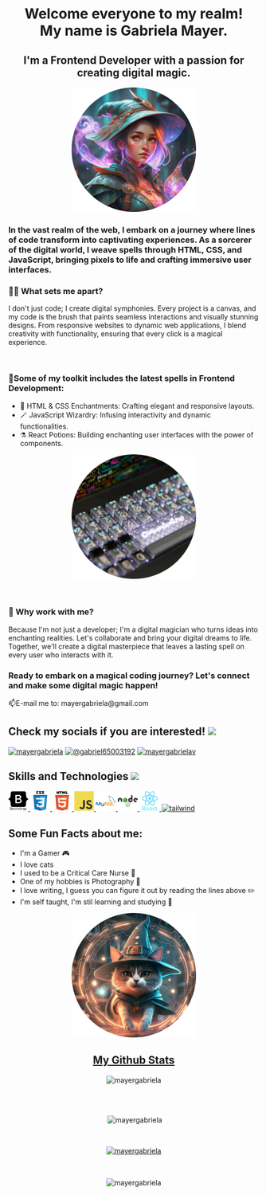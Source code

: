 <h1 align="center">Welcome everyone to my realm! <br>
 My name is Gabriela Mayer.</h1>
<h2 align="center">I'm a Frontend Developer with a passion for creating digital magic.</h2>

<p align="center"><img src="wizardGa.png" width=250></p>

<h3 align="left">In the vast realm of the web, I embark on a journey where lines of code transform into captivating experiences. As a sorcerer of the digital world, I weave spells through HTML, CSS, and JavaScript, bringing pixels to life and crafting immersive user interfaces. 
<br>
   
<h3 align="left">🧙‍♀️ What sets me apart?</h3>
<p align="left">I don't just code; I create digital symphonies. Every project is a canvas, and my code is the brush that paints seamless interactions and visually stunning designs. From responsive websites to dynamic web applications, I blend creativity with functionality, ensuring that every click is a magical experience.</p> <br>
 
 <h3 align="left">🔧Some of my toolkit  includes the latest spells in Frontend Development:</h3>
<ul>
  <li>🔮 HTML & CSS Enchantments: Crafting elegant and responsive layouts.</li>
  <li>🪄 JavaScript Wizardry: Infusing interactivity and dynamic functionalities.</li>
  <li>⚗️ React Potions: Building enchanting user interfaces with the power of components.</li>
 </ul>
 <p align="center"><img src="Create_a_Crystal_KeyboardA_transparent_keyboard-modified.png" width=250></p>
 <br>
<div align="left"> 
<h3 align="left"><b> 💼 Why work with me?</b><br></h3>
Because I'm not just a developer; I'm a digital magician who turns ideas into enchanting realities. Let's collaborate and bring your digital dreams to life. Together, we'll create a digital masterpiece that leaves a lasting spell on every user who interacts with it.
<br>

<h3 align="left">Ready to embark on a magical coding journey? Let's connect and make some digital magic happen! </h3>
 📫E-mail me to: mayergabriela@gmail.com
<h2> Check my socials if you are interested! <img src='https://raw.githubusercontent.com/ShahriarShafin/ShahriarShafin/main/Assets/handshake.gif' width="100px"> </h2>
<p align="left">
<a href="https://codepen.io/mayergabriela" target="blank"><img align="center" src="https://raw.githubusercontent.com/rahuldkjain/github-profile-readme-generator/master/src/images/icons/Social/codepen.svg" alt="mayergabriela" height="30" width="40" /></a>
<a href="https://twitter.com/@gabriel65003192" target="blank"><img align="center" src="https://raw.githubusercontent.com/rahuldkjain/github-profile-readme-generator/master/src/images/icons/Social/twitter.svg" alt="@gabriel65003192" height="30" width="40" /></a>
<a href="https://linkedin.com/in/mayergabrielav" target="blank"><img align="center" src="https://raw.githubusercontent.com/rahuldkjain/github-profile-readme-generator/master/src/images/icons/Social/linked-in-alt.svg" alt="mayergabrielav" height="30" width="40" /></a>
 
</p>

<h2 align="left"> Skills and Technologies <img src = "https://media2.giphy.com/media/QssGEmpkyEOhBCb7e1/giphy.gif?cid=ecf05e47a0n3gi1bfqntqmob8g9aid1oyj2wr3ds3mg700bl&rid=giphy.gif" width = 32px> </h2>
<p align="left"> <a href="https://getbootstrap.com" target="_blank" rel="noreferrer"> <img src="https://raw.githubusercontent.com/devicons/devicon/master/icons/bootstrap/bootstrap-plain-wordmark.svg" alt="bootstrap" width="40" height="40"/> </a> <a href="https://www.w3schools.com/css/" target="_blank" rel="noreferrer"> <img src="https://raw.githubusercontent.com/devicons/devicon/master/icons/css3/css3-original-wordmark.svg" alt="css3" width="40" height="40"/> </a> <a href="https://www.w3.org/html/" target="_blank" rel="noreferrer"> <img src="https://raw.githubusercontent.com/devicons/devicon/master/icons/html5/html5-original-wordmark.svg" alt="html5" width="40" height="40"/> </a> <a href="https://developer.mozilla.org/en-US/docs/Web/JavaScript" target="_blank" rel="noreferrer"> <img src="https://raw.githubusercontent.com/devicons/devicon/master/icons/javascript/javascript-original.svg" alt="javascript" width="40" height="40"/> </a> <a href="https://www.mysql.com/" target="_blank" rel="noreferrer"> <img src="https://raw.githubusercontent.com/devicons/devicon/master/icons/mysql/mysql-original-wordmark.svg" alt="mysql" width="40" height="40"/> </a> <a href="https://nodejs.org" target="_blank" rel="noreferrer"> <img src="https://raw.githubusercontent.com/devicons/devicon/master/icons/nodejs/nodejs-original-wordmark.svg" alt="nodejs" width="40" height="40"/> </a> <a href="https://reactjs.org/" target="_blank" rel="noreferrer"> <img src="https://raw.githubusercontent.com/devicons/devicon/master/icons/react/react-original-wordmark.svg" alt="react" width="40" height="40"/> </a> <a href="https://tailwindcss.com/" target="_blank" rel="noreferrer"> <img src="https://www.vectorlogo.zone/logos/tailwindcss/tailwindcss-icon.svg" alt="tailwind" width="40" height="40"/> </a> </p>

 <h2 align="left"> Some Fun Facts about me: </h2>
<ul>
  <li>I'm a Gamer 🎮</li>
 <li> I love cats </li>
  <li> I used to be a Critical Care Nurse 💉</li> 
  <li>One of my hobbies is Photography 📸</li>
  <li> I love writing, I guess you can figure it out by reading the lines above ✏️</li>
 <li>I'm self taught, I'm stil learning and studying 📔</li>
</ul>
</div> 
<p align="center"><img src="CatWizard.png" width=250></p>

<h2 align="center"><u>My Github Stats</u></h2>
<div align="center">
<p><img align="center" src="https://github-readme-stats.vercel.app/api/top-langs?username=mayergabriela&show_icons=true&locale=en&layout=compact&thempact&theme=github_dark&langs_count=10&exclude_" alt="mayergabriela" /></p>
 <br>
 <br>
<p>&nbsp;<img align="center" src="https://github-readme-stats.vercel.app/api?username=mayergabriela&show_icons=true&theme=dark&locale=en" alt="mayergabriela" /></p>
<br>
<p align="center"> <a href="https://github.com/ryo-ma/github-profile-trophy"><img src="https://github-profile-trophy.vercel.app/?username=mayergabriela&show_icons=true&theme=dark&locale=en" alt="mayergabriela" /></a> </p>
<br>
<p><img align="center" src="https://github-readme-streak-stats.herokuapp.com/?user=mayergabriela&theme=holi-theme" alt="mayergabriela" /></p>
</div>
